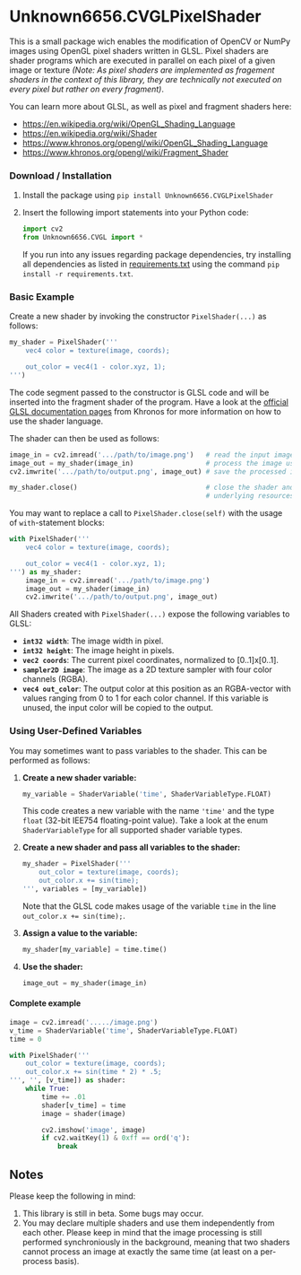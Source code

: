 # Unknown6656.CVGLPixelShader

This is a small package wich enables the modification of OpenCV or NumPy images using OpenGL pixel shaders written in GLSL. Pixel shaders are shader programs which are executed in parallel on each pixel of a given image or texture _(Note: As pixel shaders are implemented as fragement shaders in the context of this library, they are technically not executed on every pixel but rather on every fragment)_.

You can learn more about GLSL, as well as pixel and fragment shaders here:

- https://en.wikipedia.org/wiki/OpenGL_Shading_Language
- https://en.wikipedia.org/wiki/Shader
- https://www.khronos.org/opengl/wiki/OpenGL_Shading_Language
- https://www.khronos.org/opengl/wiki/Fragment_Shader


### Download / Installation

1. Install the package using `pip install Unknown6656.CVGLPixelShader`
2. Insert the following import statements into your Python code:

   ```python
   import cv2
   from Unknown6656.CVGL import *
   ```

   If you run into any issues regarding package dependencies, try installing all dependencies as listed in [requirements.txt](requirements.txt) using the command `pip install -r requirements.txt`.


### Basic Example

Create a new shader by invoking the constructor `PixelShader(...)` as follows:

```python
my_shader = PixelShader('''
    vec4 color = texture(image, coords);

    out_color = vec4(1 - color.xyz, 1);
''')
```

The code segment passed to the constructor is GLSL code and will be inserted into the fragment shader of the program. Have a look at the [official GLSL documentation pages](https://www.khronos.org/opengles/sdk/docs/manglsl/docbook4/) from Khronos for more information on how to use the shader language.

The shader can then be used as follows:

```python
image_in = cv2.imread('.../path/to/image.png')   # read the input image from file
image_out = my_shader(image_in)                  # process the image using the pixel shader
cv2.imwrite('.../path/to/output.png', image_out) # save the processed image

my_shader.close()                                # close the shader and free all
                                                 # underlying resources
```

You may want to replace a call to `PixelShader.close(self)` with the usage of `with`-statement blocks:

```python
with PixelShader('''
    vec4 color = texture(image, coords);

    out_color = vec4(1 - color.xyz, 1);
''') as my_shader:
    image_in = cv2.imread('.../path/to/image.png')
    image_out = my_shader(image_in)
    cv2.imwrite('.../path/to/output.png', image_out)
```

All Shaders created with `PixelShader(...)` expose the following variables to GLSL:

- **`int32 width`**: The image width in pixel.
- **`int32 height`**: The image height in pixels.
- **`vec2 coords`**: The current pixel coordinates, normalized to [0..1]x[0..1].
- **`sampler2D image`**: The image as a 2D texture sampler with four color channels (RGBA).
- **`vec4 out_color`**: The output color at this position as an RGBA-vector with values ranging from 0 to 1 for each color channel. If this variable is unused, the input color will be copied to the output.


### Using User-Defined Variables

You may sometimes want to pass variables to the shader. This can be performed as follows:

1. **Create a new shader variable:**

   ```python
   my_variable = ShaderVariable('time', ShaderVariableType.FLOAT)
   ```

   This code creates a new variable with the name `'time'` and the type `float` (32-bit IEE754 floating-point value). Take a look at the enum `ShaderVariableType` for all supported shader variable types.

2. **Create a new shader and pass all variables to the shader:**

   ```python
   my_shader = PixelShader('''
       out_color = texture(image, coords);
       out_color.x += sin(time);
   ''', variables = [my_variable])
   ```

   Note that the GLSL code makes usage of the variable `time` in the line `out_color.x += sin(time);`.

3. **Assign a value to the variable:**

   ```python
   my_shader[my_variable] = time.time()
   ```

4. **Use the shader:**

   ```python
   image_out = my_shader(image_in)
   ```

#### Complete example

```python
image = cv2.imread('...../image.png')
v_time = ShaderVariable('time', ShaderVariableType.FLOAT)
time = 0

with PixelShader('''
    out_color = texture(image, coords);
    out_color.x += sin(time * 2) * .5;
''', '', [v_time]) as shader:
    while True:
        time += .01
        shader[v_time] = time
        image = shader(image)

        cv2.imshow('image', image)
        if cv2.waitKey(1) & 0xff == ord('q'):
            break
```

## Notes

Please keep the following in mind:

1. This library is still in beta. Some bugs may occur.
2. You may declare multiple shaders and use them independently from each other. Please keep in mind that the image processing is still performed synchroniously in the background, meaning that two shaders cannot process an image at exactly the same time (at least on a per-process basis).
